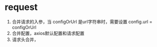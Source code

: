 # request

1. 合并请求的入参，当 configOrUrl 是url字符串时，需要设置 config.url = configOrUrl
2. 合并配置，axios默认配置和请求配置
3. 请求头合并，